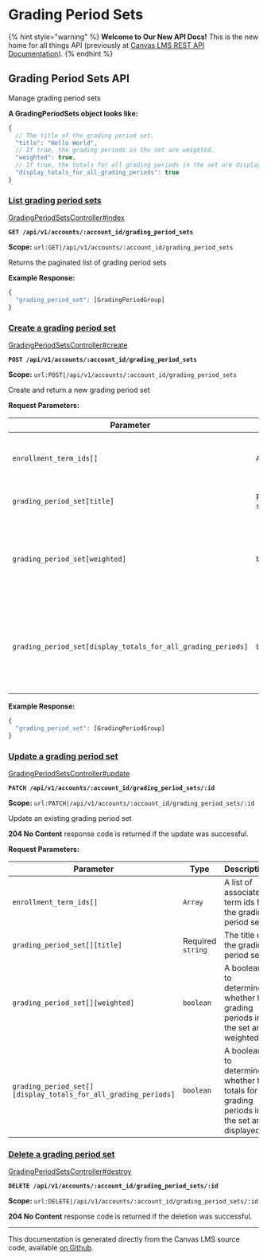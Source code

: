 # Grading Period Sets

{% hint style="warning" %}
**Welcome to Our New API Docs!** This is the new home for all things API (previously at [Canvas LMS REST API Documentation](https://api.instructure.com)).
{% endhint %}

## Grading Period Sets API

Manage grading period sets

**A GradingPeriodSets object looks like:**

```js
{
  // The title of the grading period set.
  "title": "Hello World",
  // If true, the grading periods in the set are weighted.
  "weighted": true,
  // If true, the totals for all grading periods in the set are displayed.
  "display_totals_for_all_grading_periods": true
}
```

### [List grading period sets](#method.grading_period_sets.index) <a href="#method.grading_period_sets.index" id="method.grading_period_sets.index"></a>

[GradingPeriodSetsController#index](https://github.com/instructure/canvas-lms/blob/master/app/controllers/grading_period_sets_controller.rb)

**`GET /api/v1/accounts/:account_id/grading_period_sets`**

**Scope:** `url:GET|/api/v1/accounts/:account_id/grading_period_sets`

Returns the paginated list of grading period sets

**Example Response:**

```js
{
  "grading_period_set": [GradingPeriodGroup]
}
```

### [Create a grading period set](#method.grading_period_sets.create) <a href="#method.grading_period_sets.create" id="method.grading_period_sets.create"></a>

[GradingPeriodSetsController#create](https://github.com/instructure/canvas-lms/blob/master/app/controllers/grading_period_sets_controller.rb)

**`POST /api/v1/accounts/:account_id/grading_period_sets`**

**Scope:** `url:POST|/api/v1/accounts/:account_id/grading_period_sets`

Create and return a new grading period set

**Request Parameters:**

| Parameter                                                    | Type              | Description                                                                                |
| ------------------------------------------------------------ | ----------------- | ------------------------------------------------------------------------------------------ |
| `enrollment_term_ids[]`                                      | `Array`           | A list of associated term ids for the grading period set                                   |
| `grading_period_set[title]`                                  | Required `string` | The title of the grading period set                                                        |
| `grading_period_set[weighted]`                               | `boolean`         | A boolean to determine whether the grading periods in the set are weighted                 |
| `grading_period_set[display_totals_for_all_grading_periods]` | `boolean`         | A boolean to determine whether the totals for all grading periods in the set are displayed |

**Example Response:**

```js
{
  "grading_period_set": [GradingPeriodGroup]
}
```

### [Update a grading period set](#method.grading_period_sets.update) <a href="#method.grading_period_sets.update" id="method.grading_period_sets.update"></a>

[GradingPeriodSetsController#update](https://github.com/instructure/canvas-lms/blob/master/app/controllers/grading_period_sets_controller.rb)

**`PATCH /api/v1/accounts/:account_id/grading_period_sets/:id`**

**Scope:** `url:PATCH|/api/v1/accounts/:account_id/grading_period_sets/:id`

Update an existing grading period set

**204 No Content** response code is returned if the update was successful.

**Request Parameters:**

| Parameter                                                      | Type              | Description                                                                                |
| -------------------------------------------------------------- | ----------------- | ------------------------------------------------------------------------------------------ |
| `enrollment_term_ids[]`                                        | `Array`           | A list of associated term ids for the grading period set                                   |
| `grading_period_set[][title]`                                  | Required `string` | The title of the grading period set                                                        |
| `grading_period_set[][weighted]`                               | `boolean`         | A boolean to determine whether the grading periods in the set are weighted                 |
| `grading_period_set[][display_totals_for_all_grading_periods]` | `boolean`         | A boolean to determine whether the totals for all grading periods in the set are displayed |

### [Delete a grading period set](#method.grading_period_sets.destroy) <a href="#method.grading_period_sets.destroy" id="method.grading_period_sets.destroy"></a>

[GradingPeriodSetsController#destroy](https://github.com/instructure/canvas-lms/blob/master/app/controllers/grading_period_sets_controller.rb)

**`DELETE /api/v1/accounts/:account_id/grading_period_sets/:id`**

**Scope:** `url:DELETE|/api/v1/accounts/:account_id/grading_period_sets/:id`

**204 No Content** response code is returned if the deletion was successful.

---

This documentation is generated directly from the Canvas LMS source code, available [on Github](https://github.com/instructure/canvas-lms).
